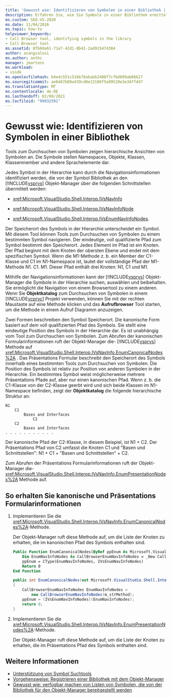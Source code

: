 ```yaml
---
title: 'Gewusst wie: Identifizieren von Symbolen in einer Bibliothek | Microsoft-Dokumentation'
description: Erfahren Sie, wie Sie Symbole in einer Bibliothek ermitteln, indem Sie Methoden implementieren, mit denen Navigationsinformationen aus der Symbol Bibliothek an den Visual Studio-Objekt-Manager übergeben werden.
ms.custom: SEO-VS-2020
ms.date: 11/04/2016
ms.topic: how-to
helpviewer_keywords:
- Call Browser tool, identifying symbols in the library
- Call Browser tool
ms.assetid: 8fb0de61-71e7-42d1-8b41-2ad915474384
author: acangialosi
ms.author: anthc
manager: jmartens
ms.workload:
- vssdk
ms.openlocfilehash: b4e4c551c516b78ababb2400f7cfbd699ab06627
ms.sourcegitcommit: ae6d47b09a439cd0e13180f5e89510e3e347fd47
ms.translationtype: MT
ms.contentlocale: de-DE
ms.lasthandoff: 02/08/2021
ms.locfileid: "99932591"
---
```

# <a name="how-to-identify-symbols-in-a-library"></a>Gewusst wie: Identifizieren von Symbolen in einer Bibliothek
Tools zum Durchsuchen von Symbolen zeigen hierarchische Ansichten von Symbolen an. Die Symbole stellen Namespaces, Objekte, Klassen, Klassenmember und andere Sprachelemente dar.

 Jedes Symbol in der Hierarchie kann durch die Navigationsinformationen identifiziert werden, die von der Symbol Bibliothek an den [!INCLUDE[vsprvs](../../code-quality/includes/vsprvs_md.md)] Objekt-Manager über die folgenden Schnittstellen übermittelt werden:

- <xref:Microsoft.VisualStudio.Shell.Interop.IVsNavInfo>

- <xref:Microsoft.VisualStudio.Shell.Interop.IVsNavInfoNode>

- <xref:Microsoft.VisualStudio.Shell.Interop.IVsEnumNavInfoNodes>.

 Der Speicherort des Symbols in der Hierarchie unterscheidet ein Symbol. Mit diesem Tool können Tools zum Durchsuchen von Symbolen zu einem bestimmten Symbol navigieren. Der eindeutige, voll qualifizierte Pfad zum Symbol bestimmt den Speicherort. Jedes Element im Pfad ist ein Knoten. Der Pfad beginnt mit dem Knoten der obersten Ebene und endet mit dem spezifischen Symbol. Wenn die M1-Methode z. b. ein Member der C1-Klasse und C1 im N1-Namespace ist, lautet der vollständige Pfad der M1-Methode N1. C1. M1. Dieser Pfad enthält drei Knoten: N1, C1 und M1.

 Mithilfe der Navigationsinformationen kann der [!INCLUDE[vsprvs](../../code-quality/includes/vsprvs_md.md)] Objekt-Manager die Symbole in der Hierarchie suchen, auswählen und beibehalten. Sie ermöglicht die Navigation von einem Browsertool zu einem anderen. Wenn Sie **Objektkatalog** zum Durchsuchen von Symbolen in einem [!INCLUDE[vcprvc](../../code-quality/includes/vcprvc_md.md)] Projekt verwenden, können Sie mit der rechten Maustaste auf eine Methode klicken und das **Aufrufbrowser** Tool starten, um die Methode in einem Aufruf Diagramm anzuzeigen.

 Zwei Formen beschreiben den Symbol Speicherort. Die kanonische Form basiert auf dem voll qualifizierten Pfad des Symbols. Sie stellt eine eindeutige Position des Symbols in der Hierarchie dar. Es ist unabhängig vom Tool zum Durchsuchen von Symbolen. Zum Abrufen der kanonischen Formularinformationen ruft der Objekt-Manager die- [!INCLUDE[vsprvs](../../code-quality/includes/vsprvs_md.md)] Methode auf <xref:Microsoft.VisualStudio.Shell.Interop.IVsNavInfo.EnumCanonicalNodes%2A> . Das Präsentations Formular beschreibt den Speicherort des Symbols innerhalb eines bestimmten Tools zum Durchsuchen von Symbolen. Die Position des Symbols ist relativ zur Position von anderen Symbolen in der Hierarchie. Ein bestimmtes Symbol weist möglicherweise mehrere Präsentations Pfade auf, aber nur einen kanonischen Pfad. Wenn z. b. die C1-Klasse von der C2-Klasse geerbt wird und sich beide Klassen im N1-Namespace befinden, zeigt der **Objektkatalog** die folgende hierarchische Struktur an:

```
N1
    C1
        Bases and Interfaces
            C2
    C2
        Bases and Interfaces
. . . . . . . . . . .

```

 Der kanonische Pfad der C2-Klasse, in diesem Beispiel, ist N1 + C2. Der Präsentations Pfad von C2 umfasst die Knoten C1 und "Basen und Schnittstellen": N1 + C1 + "Basen und Schnittstellen" + C2.

 Zum Abrufen der Präsentations Formularinformationen ruft der Objekt-Manager die- <xref:Microsoft.VisualStudio.Shell.Interop.IVsNavInfo.EnumPresentationNodes%2A> Methode auf.

## <a name="to-obtain-canonical-and-presentation-forms-information"></a>So erhalten Sie kanonische und Präsentations Formularinformationen

1. Implementieren Sie die <xref:Microsoft.VisualStudio.Shell.Interop.IVsNavInfo.EnumCanonicalNodes%2A>-Methode.

     Der Objekt-Manager ruft diese Methode auf, um die Liste der Knoten zu erhalten, die im kanonischen Pfad des Symbols enthalten sind.

    ```vb
    Public Function EnumCanonicalNodes(ByRef ppEnum As Microsoft.VisualStudio.Shell.Interop.IVsEnumNavInfoNodes) As Integer
        Dim EnumNavInfoNodes As CallBrowserEnumNavInfoNodes = _New CallBrowserEnumNavInfoNodes(m_strMethod)
        ppEnum = CType(EnumNavInfoNodes, IVsEnumNavInfoNodes)
        Return 0
    End Function
    ```

    ```csharp
    public int EnumCanonicalNodes(out Microsoft.VisualStudio.Shell.Interop.IVsEnumNavInfoNodes ppEnum)
    {
        CallBrowserEnumNavInfoNodes EnumNavInfoNodes =
            new CallBrowserEnumNavInfoNodes(m_strMethod);
        ppEnum = (IVsEnumNavInfoNodes)(EnumNavInfoNodes);
        return 0;
    }

    ```

2. Implementieren Sie die <xref:Microsoft.VisualStudio.Shell.Interop.IVsNavInfo.EnumPresentationNodes%2A>-Methode.

     Der Objekt-Manager ruft diese Methode auf, um die Liste der Knoten zu erhalten, die im Präsentations Pfad des Symbols enthalten sind.

## <a name="see-also"></a>Weitere Informationen
- [Unterstützung von Symbol Suchtools](../../extensibility/internals/supporting-symbol-browsing-tools.md)
- [Vorgehensweise: Registrieren einer Bibliothek mit dem Objekt-Manager](../../extensibility/internals/how-to-register-a-library-with-the-object-manager.md)
- [Gewusst wie: verfügbar machen von Listen von Symbolen, die von der Bibliothek für den Objekt-Manager bereitgestellt werden](../../extensibility/internals/how-to-expose-lists-of-symbols-provided-by-the-library-to-the-object-manager.md)

